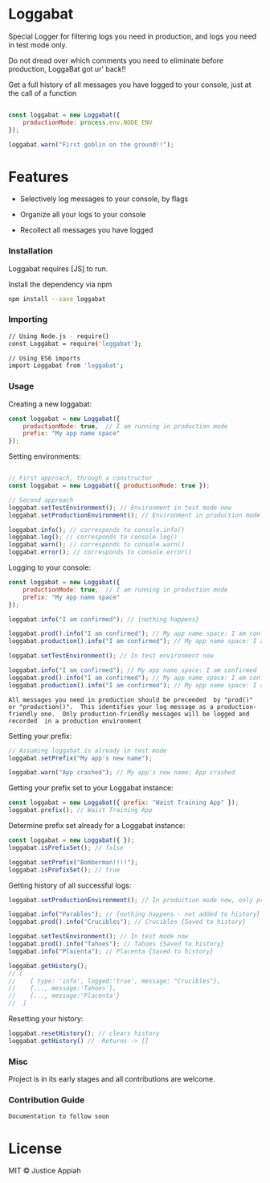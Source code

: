 # Loggabat

Special Logger for filtering logs you need in production, and logs you need in test mode only.

Do not dread over which comments you need to eliminate before production, LoggaBat got ur' back!! 

Get a full history of all messages you have logged to your console, just at the call of a function

```js

const loggabat = new Loggabat({
    productionMode: process.env.NODE_ENV
});

loggabat.warn("First goblin on the ground!!");

```

# Features

  - Selectively log messages to your console, by flags

  - Organize all your logs to your console

  - Recollect all messages you have logged

### Installation

Loggabat requires [JS] to run.

Install the dependency via npm

```sh
npm install --save loggabat
```

### Importing

```sh
// Using Node.js - require()
const Loggabat = require('loggabat');

// Using ES6 imports
import Loggabat from 'loggabat';
```

### Usage

Creating a new loggabat:

```js
const loggabat = new Loggabat({
    productionMode: true,  // I am running in production mode
    prefix: "My app name space"
});
```

Setting environments:

```js

// First approach, through a constructor
const loggabat = new Loggabat({ productionMode: true });

// Second approach
loggabat.setTestEnvironment(); // Environment in test mode now
loggabat.setProductionEnvironment(); // Environment in production mode now
```

```js
loggabat.info(); // corresponds to console.info()
loggabat.log(); // corresponds to console.log()
loggabat.warn(); // corresponds to console.warn()
loggabat.error(); // corresponds to console.error()
```

Logging to your console:

```js
const loggabat = new Loggabat({
    productionMode: true,  // I am running in production mode
    prefix: "My app name space"
});

loggabat.info("I am confirmed"); // {nothing happens}

loggabat.prod().info("I am confirmed"); // My app name space: I am confirmed
loggabat.production().info("I am confirmed"); // My app name space: I am confirmed

loggabat.setTestEnvironment(); // In test environment now

loggabat.info("I am confirmed"); // My app name space: I am confirmed
loggabat.prod().info("I am confirmed"); // My app name space: I am confirmed
loggabat.production().info("I am confirmed"); // My app name space: I am confirmed
```

`All messages you need in production should be preceeded 
by "prod()" or "production()". 
This identifies your log message as a production-friendly one. 
Only production-friendly messages will be logged and recorded 
in a production environment`

Setting your prefix:
```js
// Assuming loggabat is already in test mode
loggabat.setPrefix("My app's new name");

loggabat.warn("App crashed"); // My app's new name: App crashed
```

Getting your prefix set to your Loggabat instance:
```js
const loggabat = new Loggabat({ prefix: "Waist Training App" });
loggabat.prefix(); // Waist Training App
```

Determine prefix set already for a Loggabat instance:
```js
const loggabat = new Loggabat({ });
loggabat.isPrefixSet(); // false

loggabat.setPrefix("Bomberman!!!!");
loggabat.isPrefixSet(); // true
```

Getting history of all successful logs:

```js
loggabat.setProductionEnvironment(); // In production mode now, only production-friendly messages are accepted

loggabat.info("Parables"); // {nothing happens - not added to history}
loggabat.prod().info("Crucibles"); // Crucibles {Saved to history}

loggabat.setTestEnvironment(); // In test mode now
loggabat.prod().info("Tahoes"); // Tahoes {Saved to history}
loggabat.info("Placenta"); // Placenta {Saved to history}

loggabat.getHistory();
// [
//    { type: 'info', logged:'true', message: "Crucibles"}, 
//    {..., message:'Tahoes'},
//    {..., message:'Placenta'}
//  ]
```

Resetting your history:
```js
loggabat.resetHistory(); // clears history
loggabat.getHistory() //  Returns -> []
```

### Misc
Project is in its early stages and all contributions are welcome.


### Contribution Guide
`Documentation to follow soon`

# License

MIT © Justice Appiah
